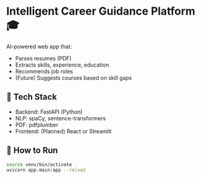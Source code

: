 # Intelligent Career Guidance Platform 🎓

AI-powered web app that:
- Parses resumes (PDF)
- Extracts skills, experience, education
- Recommends job roles
- (Future) Suggests courses based on skill gaps

## 🧱 Tech Stack

- Backend: FastAPI (Python)
- NLP: spaCy, sentence-transformers
- PDF: pdfplumber
- Frontend: (Planned) React or Streamlit

## 🚀 How to Run

```bash
source venv/bin/activate
uvicorn app.main:app --reload
